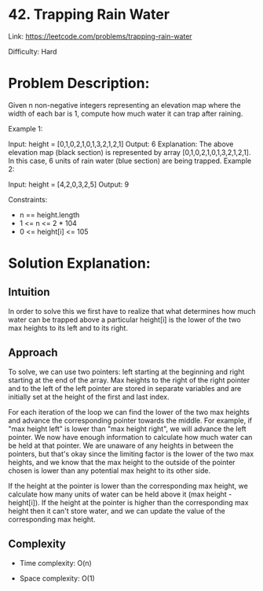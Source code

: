 # 42. Trapping Rain Water
Link: https://leetcode.com/problems/trapping-rain-water

Difficulty: Hard

# Problem Description:
Given n non-negative integers representing an elevation map where the width of each bar is 1, compute how much water it can trap after raining.

Example 1:


Input: height = [0,1,0,2,1,0,1,3,2,1,2,1]
Output: 6
Explanation: The above elevation map (black section) is represented by array [0,1,0,2,1,0,1,3,2,1,2,1]. In this case, 6 units of rain water (blue section) are being trapped.
Example 2:

Input: height = [4,2,0,3,2,5]
Output: 9
 

Constraints:

- n == height.length
- 1 <= n <= 2 * 104
- 0 <= height[i] <= 105

# Solution Explanation:

## Intuition
In order to solve this we first have to realize that what determines how much water can be trapped above a particular height[i] is the lower of the two max heights to its left and to its right.

## Approach
To solve, we can use two pointers: left starting at the beginning and right starting at the end of the array. Max heights to the right of the right pointer and to the left of the left pointer are stored in separate variables and are initially set at the height of the first and last index.

For each iteration of the loop we can find the lower of the two max heights and advance the corresponding pointer towards the middle. For example, if "max height left" is lower than "max height right", we will advance the left pointer. We now have enough information to calculate how much water can be held at that pointer. We are unaware of any heights in between the pointers, but that's okay since the limiting factor is the lower of the two max heights, and we know that the max height to the outside of the pointer chosen is lower than any potential max height to its other side.

If the height at the pointer is lower than the corresponding max height, we calculate how many units of water can be held above it (max height - height[i]). If the height at the pointer is higher than the corresponding max height then it can't store water, and we can update the value of the corresponding max height.

## Complexity
- Time complexity:
O(n)

- Space complexity:
O(1)